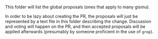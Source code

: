 This folder will list the global proposals (ones that apply to many gismu).

In order to be lazy about creating the PR, the proposals will just be represented
by a text file in this folder describing the change. Discussion and voting
will happen on the PR, and then accepted proposals will be applied afterwards
(presumably by someone proficient in the use of `grep`).

